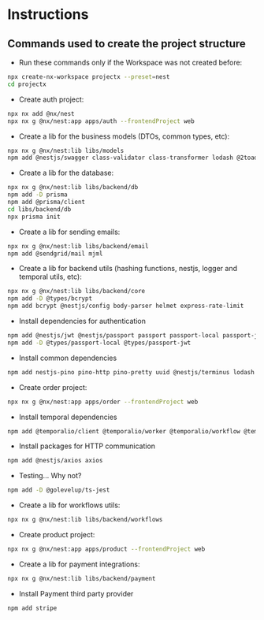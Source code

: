 # Instructions

## Commands used to create the project structure

- Run these commands only if the Workspace was not created before:
```sh
npx create-nx-workspace projectx --preset=nest
cd projectx
```

- Create auth project:
```sh
npx nx add @nx/nest
npx nx g @nx/nest:app apps/auth --frontendProject web
```

- Create a lib for the business models (DTOs, common types, etc):
```sh
npx nx g @nx/nest:lib libs/models
npm add @nestjs/swagger class-validator class-transformer lodash @2toad/profanity
```

- Create a lib for the database:
```sh
npx nx g @nx/nest:lib libs/backend/db
npm add -D prisma
npm add @prisma/client
cd libs/backend/db
npx prisma init
```

- Create a lib for sending emails:
```sh
npx nx g @nx/nest:lib libs/backend/email
npm add @sendgrid/mail mjml
```

- Create a lib for backend utils (hashing functions, nestjs, logger and temporal utils, etc):
```sh
npx nx g @nx/nest:lib libs/backend/core
npm add -D @types/bcrypt
npm add bcrypt @nestjs/config body-parser helmet express-rate-limit
```

- Install dependencies for authentication
```sh
npm add @nestjs/jwt @nestjs/passport passport passport-local passport-jwt
npm add -D @types/passport-local @types/passport-jwt
```

- Install common dependencies
```sh
npm add nestjs-pino pino-http pino-pretty uuid @nestjs/terminus lodash
```

- Create order project:
```sh
npx nx g @nx/nest:app apps/order --frontendProject web
```

- Install temporal dependencies
```sh
npm add @temporalio/client @temporalio/worker @temporalio/workflow @temporalio/activity @temporalio/common
```

- Install packages for HTTP communication
```sh
npm add @nestjs/axios axios
```

- Testing... Why not?
```sh
npm add -D @golevelup/ts-jest
```

- Create a lib for workflows utils:
```sh
npx nx g @nx/nest:lib libs/backend/workflows
```

- Create product project:
```sh
npx nx g @nx/nest:app apps/product --frontendProject web
```

- Create a lib for payment integrations:
```sh
npx nx g @nx/nest:lib libs/backend/payment
```

- Install Payment third party provider
```sh
npm add stripe
```